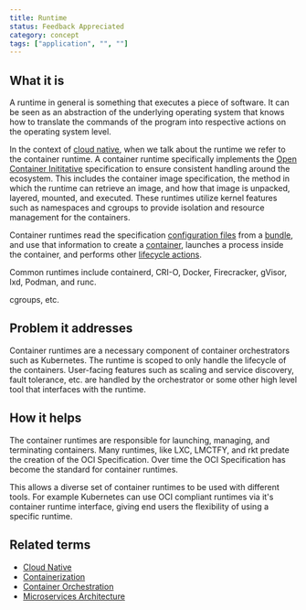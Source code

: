 ```yaml
---
title: Runtime
status: Feedback Appreciated
category: concept
tags: ["application", "", ""]
---
```


## What it is

A runtime in general is something that executes a piece of software. 
It can be seen as an abstraction of the underlying operating system that knows how to translate the commands of the program into respective actions on the operating system level. 

In the context of [cloud native](/cloud-native-apps/), when we talk about the runtime we refer to the container runtime. 
A container runtime specifically implements the [Open Container Inititative](https://opencontainers.org/) specification to ensure consistent handling around the ecosystem. 
This includes the container image specification, the method in which the runtime can retrieve an image, 
and how that image is unpacked, layered, mounted, and executed. 
These runtimes utilize kernel features such as namespaces and cgroups to provide isolation and resource management for the containers.

Container runtimes read the specification [configuration files](https://github.com/opencontainers/runtime-spec/blob/main/glossary.md#configuration) from a [bundle](https://github.com/opencontainers/runtime-spec/blob/main/glossary.md#bundle), and use that information to create a [container](https://github.com/opencontainers/runtime-spec/blob/main/glossary.md#container), launches a process inside the container, and performs other [lifecycle actions](https://github.com/opencontainers/runtime-spec/blob/main/runtime.md).

Common runtimes include containerd, CRI-O, Docker, Firecracker, gVisor, lxd, Podman, and runc. 

cgroups, etc.

## Problem it addresses

Container runtimes are a necessary component of container orchestrators such as Kubernetes. The runtime is scoped to only handle the lifecycle of the containers. User-facing features such as scaling and service discovery, fault tolerance, etc. are handled by the orchestrator or some other high level tool that interfaces with the runtime. 

## How it helps

The container runtimes are responsible for launching, managing, and terminating containers. Many runtimes, like LXC, LMCTFY, and rkt predate the creation of the OCI Specification. Over time the OCI Specification has become the standard for container runtimes. 

This allows a diverse set of container runtimes to be used with different tools. For example Kubernetes can use OCI compliant runtimes via it's container runtime interface, giving end users the flexibility of using a specific runtime. 




## Related terms

- [Cloud Native](https://glossary.cncf.io/cloud-native-apps/)
- [Containerization](https://glossary.cncf.io/containerization/)
- [Container Orchestration](https://glossary.cncf.io/container-orchestration/)
- [Microservices Architecture](https://glossary.cncf.io/microservices-architecture/)
